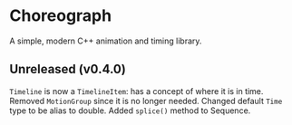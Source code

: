 # Choreograph

A simple, modern C++ animation and timing library.  

## Unreleased (v0.4.0)
`Timeline` is now a `TimelineItem`: has a concept of where it is in time.
Removed `MotionGroup` since it is no longer needed.
Changed default `Time` type to be alias to double.
Added `splice()` method to Sequence.
